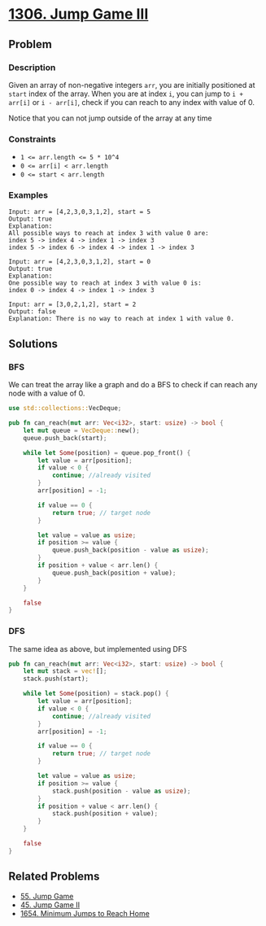 # [1306. Jump Game III](https://leetcode.com/problems/jump-game-iii/)

## Problem

### Description

Given an array of non-negative integers `arr`, you are initially positioned
at `start` index of the array. When you are at index `i`, you can jump
to `i + arr[i]` or `i - arr[i]`, check if you can reach to any index with value
of 0.

Notice that you can not jump outside of the array at any time

### Constraints

* `1 <= arr.length <= 5 * 10^4`
* `0 <= arr[i] < arr.length`
* `0 <= start < arr.length`

### Examples

```text
Input: arr = [4,2,3,0,3,1,2], start = 5
Output: true
Explanation: 
All possible ways to reach at index 3 with value 0 are: 
index 5 -> index 4 -> index 1 -> index 3 
index 5 -> index 6 -> index 4 -> index 1 -> index 3 
```

```text
Input: arr = [4,2,3,0,3,1,2], start = 0
Output: true 
Explanation: 
One possible way to reach at index 3 with value 0 is: 
index 0 -> index 4 -> index 1 -> index 3
```

```text
Input: arr = [3,0,2,1,2], start = 2
Output: false
Explanation: There is no way to reach at index 1 with value 0.
```

## Solutions

### BFS

We can treat the array like a graph and do a BFS to check if can reach any node
with a value of 0.

```rust
use std::collections::VecDeque;

pub fn can_reach(mut arr: Vec<i32>, start: usize) -> bool {
    let mut queue = VecDeque::new();
    queue.push_back(start);

    while let Some(position) = queue.pop_front() {
        let value = arr[position];
        if value < 0 {
            continue; //already visited
        }
        arr[position] = -1;

        if value == 0 {
            return true; // target node
        }

        let value = value as usize;
        if position >= value {
            queue.push_back(position - value as usize);
        }
        if position + value < arr.len() {
            queue.push_back(position + value);
        }
    }

    false
}
```

### DFS

The same idea as above, but implemented using DFS

```rust
pub fn can_reach(mut arr: Vec<i32>, start: usize) -> bool {
    let mut stack = vec![];
    stack.push(start);

    while let Some(position) = stack.pop() {
        let value = arr[position];
        if value < 0 {
            continue; //already visited
        }
        arr[position] = -1;

        if value == 0 {
            return true; // target node
        }

        let value = value as usize;
        if position >= value {
            stack.push(position - value as usize);
        }
        if position + value < arr.len() {
            stack.push(position + value);
        }
    }

    false
}
```

## Related Problems

* [55. Jump Game](/leetcode/000%20-%20099/55%20-%20Jump%20Game.md)
* [45. Jump Game II](/leetcode/000%20-%20099/45%20-%20Jump%20Game%20II.md)
* [1654. Minimum Jumps to Reach Home](/leetcode/1600%20-%201699/1654%20-%20Minimum%20Jumps%20to%20Reach%20Home.md)